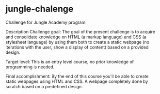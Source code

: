 # jungle-chalenge
Challenge for Jungle Academy program

Description
Challenge goal: The goal of the present challenge is to acquire and consolidate knowledge on HTML (a markup language) and CSS (a stylesheet language) by using them both to create a static webpage (no iterations with the user, show a display of content) based on a provided design.

Target level: This is an entry level course, no prior knowledge of programming is needed.

Final accomplishment: By the end of this course you'll be able to create static webpages using HTML and CSS. A webpage completely done by scratch based on a predefined design.
